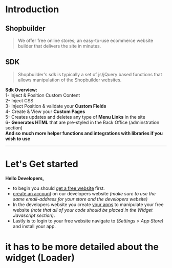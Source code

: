 # Introduction
## Shopbuilder

>  We offer free online stores; an easy-to-use ecommerce website builder that delivers the site in minutes.

## SDK

> Shopbuilder's sdk is typically a set of js/jQuery based functions that allows manipulation of the Shopbuilder websites.
    
**Sdk Overview:**     
1- Inject & Position Custom Content     
2- Inject CSS      
3- Inject Position & validate your **Custom Fields**     
4- Create & View your **Custom Pages**        
5- Creates updates and deletes any type of **Menu Links** in the site           
6- **Generates HTML** that are pre-styled in the Back Office (adminstration section)        
**And so much more helper functions and integrations with libraries if you wish to use**     
                     
--------------------       

# Let's Get started

**Hello Developers,**    

*  to begin you should <a href="https://www.shopbuilder.me" target="_blank">get a free website</a> first.    
*  <a href="https://developers.shopbuilder.me/user/register" target="_blank">create an account</a> on our developers website *(make sure to use the same email-address for your store and the developers website)*   
*  In the developers website you create <a href="https://developers.shopbuilder.me/admin/apps" target="_blank">your apps</a> to manipulate your free website *(note that all of your code should be placed in the Widget Javascript section)*.
*  Lastly is to login to your free website navigate to *(Settings > App Store)* and install your app.      

# it has to be more detailed about the widget (Loader)


